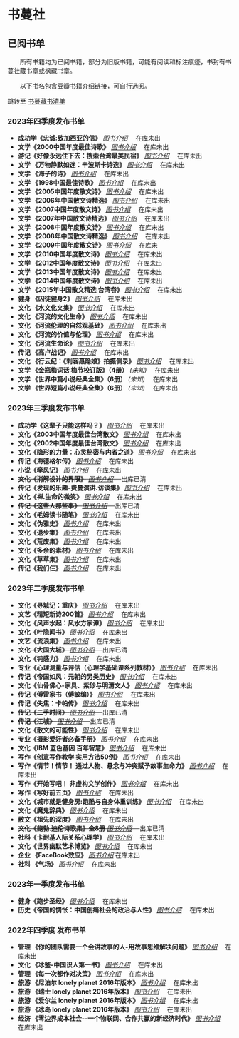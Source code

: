 # 书蔓社

## 已阅书单 ##

&ensp;&ensp;&ensp;&ensp;所有书籍均为已阅书籍，部分为旧版书籍，可能有阅读和标注痕迹，书封有书蔓社藏书章或枫藏书章。

&ensp;&ensp;&ensp;&ensp;以下书名包含豆瓣书籍介绍链接，可自行选阅。

跳转至 [书蔓藏书清单](books.md) 

### 2023年四季度发布书单 ###
- **成功学《忠诚:致加西亚的信》** _[图书介绍](https://book.douban.com/subject/1201326/)_ &ensp;&ensp;在库未出
- **文学《2000中国年度最佳诗歌》** _[图书介绍](https://book.douban.com/subject/1058620/)_ &ensp;&ensp;在库未出
- **游记《好像永远住下去：搜索台湾最美民宿》** _[图书介绍](https://book.douban.com/subject/26718468/)_ &ensp;&ensp;在库未出
- **文学 《万物静默如迷：辛波斯卡诗选》** _[图书介绍](https://book.douban.com/subject/11584574/)_ &ensp;&ensp;在库未出
- **文学 《海子的诗》** _[图书介绍](https://book.douban.com/subject/1011754/)_ &ensp;&ensp;在库未出
- **文学 《1998中国最佳诗歌》** _[图书介绍](https://book.douban.com/subject/1028926/)_ &ensp;&ensp;在库未出
- **文学 《2005中国年度散文诗》** _[图书介绍](https://book.douban.com/subject/1491606/)_ &ensp;&ensp;在库未出
- **文学 《2006年中国散文诗精选》** _[图书介绍](https://book.douban.com/subject/1967287/)_ &ensp;&ensp;在库未出
- **文学 《2007中国年度散文诗》** _[图书介绍](https://book.douban.com/subject/2678442/)_ &ensp;&ensp;在库未出
- **文学 《2007年中国散文诗精选》** _[图书介绍](https://book.douban.com/subject/2369165/)_ &ensp;&ensp;在库未出
- **文学 《2008中国年度散文诗》** _[图书介绍](https://book.douban.com/subject/3463585/)_ &ensp;&ensp;在库未出
- **文学 《2008年中国散文诗精选》** _[图书介绍](https://book.douban.com/subject/3391404/)_ &ensp;&ensp;在库未出
- **文学 《2009中国年度散文诗》** _[图书介绍](https://book.douban.com/subject/4237538/)_ &ensp;&ensp;在库未
- **文学 《2010中国年度散文诗》** _[图书介绍](https://book.douban.com/subject/5922212/)_ &ensp;&ensp;在库未出
- **文学 《2012中国年度散文诗》** _[图书介绍](https://book.douban.com/subject/21338801/)_ &ensp;&ensp;在库未出
- **文学 《2013中国年度散文诗》** _[图书介绍](https://book.douban.com/subject/25799712/)_ &ensp;&ensp;在库未出
- **文学 《2014中国年度散文诗》** _[图书介绍](https://book.douban.com/subject/30666984/)_ &ensp;&ensp;在库未出
- **文学 《2015年中国散文精选 台湾卷》** _[图书介绍](https://book.douban.com/subject/26832659/)_ &ensp;&ensp;在库未出
- **健身 《囚徒健身2》** _[图书介绍](https://book.douban.com/subject/26126563/)_ &ensp;&ensp;在库未出
- **文化 《水文化文集》** _[图书介绍](https://book.douban.com/subject/1737560/)_ &ensp;&ensp;在库未出
- **文化 《河流的文化生命》** _[图书介绍](https://book.douban.com/subject/2309653/)_ &ensp;&ensp;在库未出
- **文化 《河流伦理的自然观基础》** _[图书介绍](https://book.douban.com/subject/2309530/)_ &ensp;&ensp;在库未出
- **文化 《河流的价值与伦理》** _[图书介绍](https://book.douban.com/subject/2309292/)_ &ensp;&ensp;在库未出
- **文化 《河流生命论》** _[图书介绍](https://book.douban.com/subject/2309291/)_ &ensp;&ensp;在库未出
- **传记 《高卢战记》** _[图书介绍](https://book.douban.com/subject/1511912/)_ &ensp;&ensp;在库未出
- **文化 《行云纪：《刺客聂隐娘》拍摄侧录》** _[图书介绍](https://book.douban.com/subject/26434974/)_ &ensp;&ensp;在库未出
- **文学 《金瓶梅词话 梅节校订版》（4册）** _(未知)_  &ensp;&ensp;在库未出
- **文学 《世界中篇小说经典全集》（6册）** _(未知)_ &ensp;&ensp;在库未出
- **文学 《世界短篇小说经典全集》（6册）** _(未知)_ &ensp;&ensp;在库未出





### 2023年三季度发布书单 ###
- **成功学《这辈子只能这样吗？》** _[图书介绍](https://book.douban.com/subject/4920383/)_ &ensp;&ensp;在库未出
- **文化《2003中国年度最佳台湾散文》** _[图书介绍](https://book.douban.com/subject/1063939/)_ &ensp;&ensp;在库未出
- **文化《2002中国年度最佳台湾散文》** _[图书介绍](https://book.douban.com/subject/1063939/)_ &ensp;&ensp;在库未出
- **文化《隐形的力量：心灵秘密与内省之道》** _[图书介绍](https://book.douban.com/subject/3932529/)_ &ensp;&ensp;在库未出
- **传记《海德格尔传》** _[图书介绍](https://book.douban.com/subject/1709907/)_ &ensp;&ensp;在库未出
- **小说《牵风记》** _[图书介绍](https://book.douban.com/subject/34969924/)_ &ensp;&ensp;在库未出
- ~~**文化《消解设计的界限》** _[图书介绍](https://book.douban.com/subject/4720817/)_ &ensp;&ensp;~~出库已清
- **传记《发现的乐趣-费曼演讲.访谈集》** _[图书介绍](https://book.douban.com/subject/26776967/)_ &ensp;&ensp;在库未出
- **文化《禅.生命的微笑》** _[图书介绍](https://book.douban.com/subject/1007652/)_ &ensp;&ensp;在库未出
- ~~**传记《这些人那些事》** _[图书介绍](https://book.douban.com/subject/6388661/)_ &ensp;&ensp;~~出库已清
- **文化《毛姆读书随笔》** _[图书介绍](https://book.douban.com/subject/1016429/)_ &ensp;&ensp;在库未出
- **文化《伪雅史》** _[图书介绍](https://book.douban.com/subject/5991773/)_ &ensp;&ensp;在库未出
- **文化《退步集》** _[图书介绍](https://book.douban.com/subject/1003284/)_ &ensp;&ensp;在库未出
- **文化《荒废集》** _[图书介绍](https://book.douban.com/subject/3333989/)_ &ensp;&ensp;在库未出
- **文化《多余的素材》** _[图书介绍](https://book.douban.com/subject/2287508/)_ &ensp;&ensp;在库未出
- **文化《草草集》** _[图书介绍](https://book.douban.com/subject/25804641/)_ &ensp;&ensp;在库未出
- **传记《我们仨》** _[图书介绍](https://book.douban.com/subject/1023045/)_ &ensp;&ensp;在库未出

### 2023年二季度发布书单 ###
- **文化《寻城记：重庆》** _[图书介绍](https://book.douban.com/subject/2025990/)_ &ensp;&ensp;在库未出
- **文艺《精短新诗200首》** _[图书介绍](https://book.douban.com/subject/3458377/)_ &ensp;&ensp;在库未出
- **文化《风声水起：风水方家谭》** _[图书介绍](https://book.douban.com/subject/2143461/)_ &ensp;&ensp;在库未出
- **文化《叶隐闻书》** _[图书介绍](https://book.douban.com/subject/2122399/)_ &ensp;&ensp;在库未出
- **文艺《流浪集》** _[图书介绍](https://book.douban.com/subject/4208780/)_ &ensp;&ensp;在库未出
- ~~**文化《大国大城》** _[图书介绍](https://book.douban.com/subject/26824237/)_ &ensp;&ensp;~~出库已清
- **文化《钝感力》** _[图书介绍](https://book.douban.com/subject/2119843/)_ &ensp;&ensp;在库未出
- **专业《心理测量与评估（心理学基础课系列教材）》** _[图书介绍](https://book.douban.com/subject/1955415/)_ &ensp;&ensp;在库未出
- **传记《帝国如风：元朝的另类历史》** _[图书介绍](https://book.douban.com/subject/1891104/)_ &ensp;&ensp;在库未出
- **文化《仙骨佛心-家具、紫砂与明清文人》** _[图书介绍](https://book.douban.com/subject/4011281/)_ &ensp;&ensp;在库未出
- **传记《傅雷家书（傅敏编）》** _[图书介绍](https://book.douban.com/subject/4881264/)_ &ensp;&ensp;在库未出
- **传记《失焦：卡帕传》** _[图书介绍](https://book.douban.com/subject/10557523/)_ &ensp;&ensp;在库未出
- ~~**传记《二手时间》** _[图书介绍](https://book.douban.com/subject/26704403/)_ &ensp;&ensp;~~出库已清
- ~~**传记《江城》** _[图书介绍](https://book.douban.com/subject/7060185/)_ &ensp;&ensp;~~出库已清
- **文化《散文的可能性》** _[图书介绍](https://book.douban.com/subject/1973442/)_ &ensp;&ensp;在库未出
- **专业《摄影爱好者必备手册》** _[图书介绍](https://book.douban.com/subject/1214439/)_ &ensp;&ensp;在库未出
- **文化《IBM 蓝色基因 百年智慧》** _[图书介绍](https://book.douban.com/subject/6965594/)_ &ensp;&ensp;在库未出
- **写作《创意写作教学 实用方法50例》** _[图书介绍](https://book.douban.com/subject/25849697/)_ &ensp;&ensp;在库未出
- **写作《情节！情节！ 通过人物、悬念与冲突赋予故事生命力》** _[图书介绍](https://book.douban.com/subject/10834606/)_ &ensp;&ensp;在库未出
- **写作《开始写吧！ 非虚构文学创作》** _[图书介绍](https://book.douban.com/subject/5944388/)_ &ensp;&ensp;在库未出
- **写作《写好前五页》** _[图书介绍](https://book.douban.com/subject/20471352/)_ &ensp;&ensp;在库未出
- **文化《城市就是健身房:跑酷与自身体重训练》** _[图书介绍](https://book.douban.com/subject/26201055/)_ &ensp;&ensp;在库未出
- **文化《魔鬼辞典》** _[图书介绍](https://book.douban.com/subject/1013137/)_ &ensp;&ensp;在库未出
- **散文《祖先的深度》** _[图书介绍](https://book.douban.com/subject/1411107/)_ &ensp;&ensp;在库未出
- ~~**文化《鲍勃.迪伦诗歌集》全8册** _[图书介绍](https://book.douban.com/subject/27032027/)_ &ensp;&ensp;~~出库已清
- **社科《卡耐基人际关系心理学》** _[图书介绍](https://book.douban.com/subject/2338699/)_ &ensp;&ensp;在库未出
- **文化《世界幽默艺术博览》** _[图书介绍](https://book.douban.com/subject/1639295/)_ &ensp;&ensp;在库未出
- **企业 《FaceBook效应》** _[图书介绍](https://book.douban.com/subject/5313010/)_ 在库未出
-  **社科 《气场》** _[图书介绍](https://book.douban.com/subject/5325861/)_  &ensp;&ensp;在库未出


### 2023年一季度发布书单 ###

- **健身《跑步圣经》** _[图书介绍](https://book.douban.com/subject/26326484/)_ &ensp;&ensp;在库未出
- **历史《帝国的惆怅：中国创痛社会的政治与人性》** _[图书介绍](https://book.douban.com/subject/1421029/)_ &ensp;&ensp;在库未出

### 2022年四季度 发布书单 ###

- **管理 《你的团队需要一个会讲故事的人-用故事思维解决问题》** _[图书介绍](https://book.douban.com/subject/26780215/)_  &ensp;&ensp;在库未出
- **文化 《冰鉴-中国识人第一书》** _[图书介绍](https://book.douban.com/subject/6534729/)_   &ensp;&ensp;在库未出
- **管理 《每一次都作对决策》** _[图书介绍](https://book.douban.com/subject/1892895/)_  &ensp;&ensp;在库未出
- **旅游 《尼泊尔 lonely planet 2016年版本》**  _[图书介绍](https://book.douban.com/subject/26897889/)_  &ensp;&ensp;在库未出
- **旅游 《瑞士 lonely planet 2016年版本》**  _[图书介绍](https://book.douban.com/subject/30450328/)_  &ensp;&ensp;在库未出
- **旅游 《爱尔兰 lonely planet 2016年版本》**  _[图书介绍](https://book.douban.com/subject/27195756/)_  &ensp;&ensp;在库未出
- **旅游 《冰岛 lonely planet 2016年版本》**  _[图书介绍](https://book.douban.com/subject/30134993/)_  &ensp;&ensp;在库未出
- **经济 《零边界成本社会--一个物联网、合作共赢的新经济时代》**  _[图书介绍](https://book.douban.com/subject/25986746/)_  &ensp;&ensp;在库未出